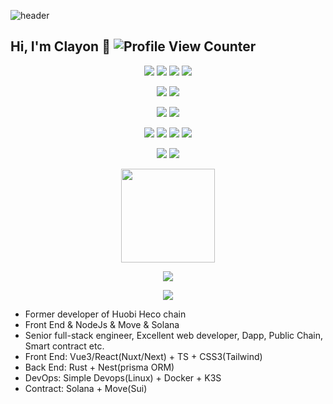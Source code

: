 ![header](https://capsule-render.vercel.app/api?type=wave&color=gradient&customColorList=6&height=260&section=header&text=BTCLTC&fontSize=70&animation=fadeIn&fontAlignY=38)

## Hi, I'm Clayon :wave: ![Profile View Counter](https://komarev.com/ghpvc/?username=BTCLTC)

<div align="center">
  <p>
    <img src="https://img.shields.io/badge/-React-rgb(19, 159, 205)?style=flat-square&logo=react&logoColor=white"/>
    <img src="https://img.shields.io/badge/-Vue-rgb(66, 184, 131)?style=flat-square&logo=vue.js&logoColor=white"/>
    <img src="https://img.shields.io/badge/-TailwindCss-rgb(56, 189, 248)?style=flat-square&logo=tailwindcss&logoColor=white"/>
    <img src="https://img.shields.io/badge/-TypeScript-rgb(49, 120, 198)?style=flat-square&logo=typescript&logoColor=white"/>
  </p>

  <p>
    <img src="https://img.shields.io/badge/-Solana-rgb(153, 69, 255)?style=flat-square&logo=solana&logoColor=white"/>
    <img src="https://img.shields.io/badge/-Sui-rgb(74, 158, 247)?style=flat-square&logo=julia&logoColor=white"/>
  </p>
  
  <p>
    <img src="https://img.shields.io/badge/-Nestjs-rgb(234, 40, 69)?style=flat-square&logo=nestjs&logoColor=white"/>
    <img src="https://img.shields.io/badge/-Rust-rgb(161, 78, 10)?style=flat-square&logo=rust&logoColor=white"/>
  </p>

  <p>
    <img src="https://img.shields.io/badge/-MongoDB-rgb(0, 237, 100)?style=flat-square&logo=mongodb&logoColor=white"/>
    <img src="https://img.shields.io/badge/-PostgreSQL-rgb(51, 103, 145)?style=flat-square&logo=postgresql&logoColor=white"/>
    <img src="https://img.shields.io/badge/-MySQL-rgb(62, 110, 147)?style=flat-square&logo=mysql&logoColor=white"/>
    <img src="https://img.shields.io/badge/-Redis-rgb(140, 37, 37)?style=flat-square&logo=Redis&logoColor=white"/>
  </p>

  <p>
    <img src="https://img.shields.io/badge/-Docker-blue?style=flat-lavender&logo=docker&logoColor=white"/>
    <img src="https://img.shields.io/badge/-Kubernetes-rgb(48, 105, 222)?style=flat-lavender&logo=kubernetes&logoColor=white"/>
  </p>
  
  <p>
    <img height="150px" src="https://github-readme-stats.vercel.app/api/top-langs/?username=BTCLTC&layout=compact&theme=chartreuse-dark&count_private=true" />
  </p>
  
  <p>
    <img src="https://github-profile-trophy.vercel.app/?username=BTCLTC&theme=algolia&row=1&column=4&margin-w=5" />
  </p>
  
  <p>
    <img align="center" src="https://github-readme-stats.vercel.app/api?username=BTCLTC&count_private=true&theme=highcontrast&show_icons=true" />
  </p>
</div>

- Former developer of Huobi Heco chain
- Front End & NodeJs & Move & Solana
- Senior full-stack engineer, Excellent web developer, Dapp, Public Chain, Smart contract etc.
- Front End: Vue3/React(Nuxt/Next) + TS + CSS3(Tailwind)
- Back End: Rust + Nest(prisma ORM)
- DevOps: Simple Devops(Linux) + Docker + K3S
- Contract: Solana + Move(Sui)
